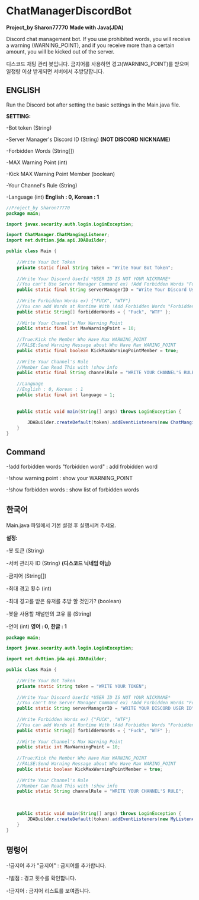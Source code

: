 # ChatManagerDiscordBot

**Project_by Sharon77770**
**Made with Java(JDA)**

Discord chat management bot. If you use prohibited words, you will receive a warning (WARNING_POINT), and if you receive more than a certain amount, you will be kicked out of the server.

디스코드 채팅 관리 봇입니다. 금지어를 사용하면 경고(WARNING_POINT)를 받으며 일정량 이상 받게되면 서버에서 추방당합니다.


## ENGLISH

Run the Discord bot after setting the basic settings in the Main.java file.

**SETTING:**

-Bot token (String)

-Server Manager's Discord ID (String) **(NOT DISCORD NICKNAME)**

-Forbidden Words (String[])

-MAX Warning Point (int)

-Kick MAX Warning Point Member (boolean)

-Your Channel's Rule (String)

-Language (int) **English : 0, Korean : 1**


```java
//Project_by Sharon77770
package main;

import javax.security.auth.login.LoginException;

import ChatManager.ChatMangingListener;
import net.dv8tion.jda.api.JDABuilder;

public class Main {
	
	//Write Your Bot Token
	private static final String token = "Write Your Bot Token";
	
	//Write Your Discord UserId *USER ID IS NOT YOUR NICKNAME*
	//You can't Use Server Manager Command ex) !Add Forbidden Words "Forbidden Words"
	public static final String serverManagerID = "Write Your Discord User Id";
	
	//Write Forbidden Words ex) {"FUCK", "WTF"}
	//You can add Words at Runtime With !Add Forbidden Words "Forbidden Words"
	public static String[] forbiddenWords = { "Fuck", "WTF" };
	
	//Wirte Your Channel's Max Warning Point
	public static final int MaxWarningPoint = 10;
	
	//True:Kick the Member Who Have Max WARNING_POINT
	//FALSE:Send Warning Message about Who Have Max WARING_POINT
	public static final boolean KickMaxWarningPointMember = true;
	
	//Write Your Channel's Rule
	//Member Can Read This with !show info
	public static final String channelRule = "WRITE YOUR CHANNEL'S RULE";
	
	//Language
	//English : 0, Korean : 1
	public static final int language = 1;
	
	
	public static void main(String[] args) throws LoginException {
		
		JDABuilder.createDefault(token).addEventListeners(new ChatMangingListener()).build();
	}
}
```

## Command

-!add forbidden words "forbidden word" : add frobidden word

-!show warning point : show your WARNING_POINT

-!show forbidden words : show list of forbidden words

## 한국어

Main.java 파일에서 기본 설정 후 실행시켜 주세요.

**설정:**

-봇 토큰 (String)

-서버 관리자 ID (String) **(디스코드 닉네임 아님)**

-금지어 (String[])

-최대 경고 횟수 (int)

-최대 경고를 받은 유저를 추방 할 것인가? (boolean)

-봇을 사용할 채널만의 고유 룰 (String)

-언어 (int) **영어 : 0, 한글 : 1**

```java
package main;

import javax.security.auth.login.LoginException;

import net.dv8tion.jda.api.JDABuilder;

public class Main {
	
	//Write Your Bot Token
	private static String token = "WRITE YOUR TOKEN";
	
	//Write Your Discord UserId *USER ID IS NOT YOUR NICKNAME*
	//You can't Use Server Manager Command ex) !Add Forbidden Words "Forbidden Words"
	public static String serverManagerID = "WRITE YOUR DISCORD USER ID";
	
	//Write Forbidden Words ex) {"FUCK", "WTF"}
	//You can add Words at Runtime With !Add Forbidden Words "Forbidden Words"
	public static String[] forbiddenWords = { "Fuck", "WTF" };
	
	//Wirte Your Channel's Max Warning Point
	public static int MaxWarningPoint = 10;
	
	//True:Kick the Member Who Have Max WARNING_POINT
	//FALSE:Send Warning Message about Who Have Max WARING_POINT
	public static boolean KickMaxWarningPointMember = true;
	
	//Write Your Channel's Rule
	//Member Can Read This with !show info
	public static String channelRule = "WRITE YOUR CHANNEL'S RULE";
	
	
	
	public static void main(String[] args) throws LoginException {
		JDABuilder.createDefault(token).addEventListeners(new MyListener()).build();
	}
}
```

## 명령어

-!금지어 추가 "금지어" : 금지어를 추가합니다.

-!벌점 : 경고 횟수를 확인합니다.

-!금지어 : 금지어 리스트를 보여줍니다.
